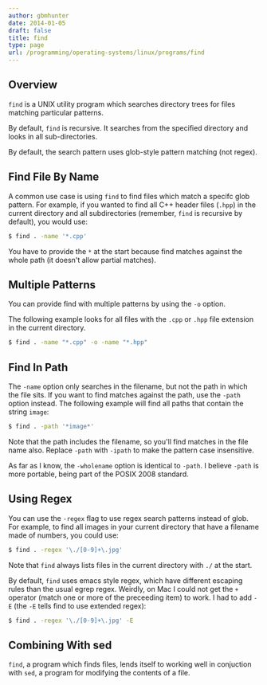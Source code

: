 ```yaml
---
author: gbmhunter
date: 2014-01-05
draft: false
title: find
type: page
url: /programming/operating-systems/linux/programs/find
---
```


## Overview

`find` is a UNIX utility program which searches directory trees for files matching particular patterns.

By default, `find` is recursive. It searches from the specified directory and looks in all sub-directories.

By default, the search pattern uses glob-style pattern matching (not regex).

## Find File By Name

A common use case is using `find` to find files which match a specifc glob pattern. For example, if you wanted to find all C++ header files (`.hpp`) in the current directory and all subdirectories (remember, `find` is recursive by default), you would use:

```sh
$ find . -name '*.cpp'
```

You have to provide the `*` at the start because find matches against the whole path (it doesn't allow partial matches).

## Multiple Patterns

You can provide find with multiple patterns by using the `-o` option.

The following example looks for all files with the `.cpp` or `.hpp` file extension in the current directory.

```sh    
$ find . -name "*.cpp" -o -name "*.hpp"
```    

## Find In Path

The `-name` option only searches in the filename, but not the path in which the file sits. If you want to find matches against the path, use the `-path` option instead. The following example will find all paths that contain the string `image`:

```sh
$ find . -path '*image*'
```

Note that the path includes the filename, so you'll find matches in the file name also. Replace `-path` with `-ipath` to make the pattern case insensitive.

As far as I know, the `-wholename` option is identical to `-path`. I believe `-path` is more portable, being part of the POSIX 2008 standard.

## Using Regex

You can use the `-regex` flag to use regex search patterns instead of glob. For example, to find all images in your current directory that have a filename made of numbers, you could use:

```sh
$ find . -regex '\./[0-9]+\.jpg'
```

Note that `find` always lists files in the current directory with `./` at the start.

By default, `find` uses emacs style regex, which have different escaping rules than the usual egrep regex. Weirdly, on Mac I could not get the `+` operator (match one or more of the preceeding item) to work. I had to add `-E` (the `-E` tells find to use extended regex):

```sh
$ find . -regex '\./[0-9]+\.jpg' -E
```

## Combining With sed

`find`, a program which finds files, lends itself to working well in conjuction with `sed`, a program for modifying the contents of a file.
